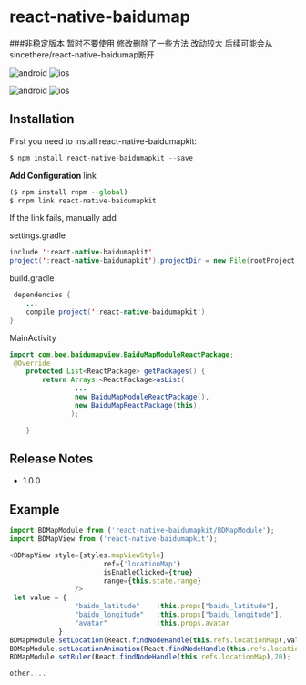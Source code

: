 # react-native-baidumap

###非稳定版本 暂时不要使用  修改删除了一些方法  改动较大 后续可能会从sincethere/react-native-baidumap断开


![android](https://github.com/sincethere/react-native-baidumap/raw/master/android_map.png) 
![ios](https://github.com/sincethere/react-native-baidumap/raw/master/ios_map.png) 

![android](https://github.com/sincethere/react-native-baidumap/raw/master/android_map2.png)
![ios](https://github.com/sincethere/react-native-baidumap/raw/master/ios_map2.png)


## Installation

First you need to install react-native-baidumapkit:

```javascript
$ npm install react-native-baidumapkit --save
```

**Add Configuration**
link
```javascript 
($ npm install rnpm --global)
$ rnpm link react-native-baidumapkit
```

If the link fails, manually add

settings.gradle
```java
include ':react-native-baidumapkit'
project(':react-native-baidumapkit').projectDir = new File(rootProject.projectDir, '../node_modules/react-native-baidumapkit/android')
```
build.gradle
```java
 dependencies {
    ...
    compile project(':react-native-baidumapkit')
}
```
MainActivity
```java
import com.bee.baidumapview.BaiduMapModuleReactPackage;
 @Override
    protected List<ReactPackage> getPackages() {
        return Arrays.<ReactPackage>asList(
                ...
                new BaiduMapModuleReactPackage(),
                new BaiduMapReactPackage(this),
               );

    }
```

## Release Notes

 * 1.0.0

## Example

```js
import BDMapModule from ('react-native-baidumapkit/BDMapModule');
import BDMapView from ('react-native-baidumapkit');

<BDMapView style={styles.mapViewStyle}
                       ref={'locationMap'}
                       isEnableClicked={true}
                       range={this.state.range}
                />
 let value = {
                "baidu_latitude"    :this.props["baidu_latitude"],
                "baidu_longitude"   :this.props["baidu_longitude"],
                "avatar"            :this.props.avatar
            }
BDMapModule.setLocation(React.findNodeHandle(this.refs.locationMap),value);
BDMapModule.setLocationAnimation(React.findNodeHandle(this.refs.locationMap),value);
BDMapModule.setRuler(React.findNodeHandle(this.refs.locationMap),20);         

other....
```

